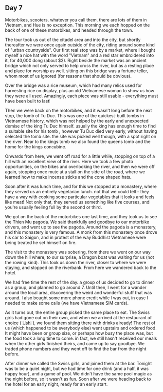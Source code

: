 ## Day 7

Motorbikes, scooters. whatever you call them, there are lots of them in Vietnam, and Hue is no exception. This morning we each hopped on the back of one of these motorbikes, and headed through the town.

The tour took us out of the citadel area and into the city, but shortly thereafter we were once again outside of the city, riding around some kind of "urban countryside". Our first real stop was by a market, where I bought myself a nice hat with the word "Vietnam" and a red star embroidered into it, for 40,000 dong (about $2). Right beside the market was an ancient bridge which not only served to help cross the river, but as a resting place and place for worship as well. sitting on this bridge was a fortune teller, whom most of us ignored (for reasons that should be obvious).

Over the bridge was a rice museum, which had many relics used for harvesting rice on display, plus an old Vietnamese woman to show us how they were all used. Amazingly, each piece was still usable - everything must have been built to last!

Then we were back on the motorbikes, and it wasn't long before the next stop, the tomb of Tu Duc. This was one of the quickest-built tombs in Vietnamese history, which was not helped by the early and unexpected demise of the king Tu Duc himself. usually the king has enough time to find a suitable site for his tomb , however Tu Duc died very early, without having selected the tomb site. the site was picked well though, with a spot right on the river. Near to the kings tomb we also found the queens tomb and the home for the kings concubine.

Onwards from here, we went off road for a little while, stopping on top of a hill with an excellent view of the river. Here we took a few photo opportunities, on the bikes and overlooking the river, and then we were off again, stopping once mute at a stall on the side of the road, where we learned how to make incense sticks and the cone shaped hats.

Soon after it was lunch time, and for this we stopped at a monastery, where they served us an entirely vegetarian lunch. not that we could tell - they have a way with cooking some particular vegetables that it looks and feels like meat! Not only that, they served us something like five courses,  and you're usually feeling full by the second or third.

We got on the back of the motorbikes one last time, and they took us to see the Thien Mu pagoda. We said thankfully and goodbye to our motorbike drivers, and went up to see the pagoda. Around the pagoda is a monastery, and this monastery is very famous. A monk from this monastery once drove his car to Saigon, and in protest of the way Buddhist Vietnamese were being treated he set himself on fire.

The visit to the monastery was sobering, from there we went on our way down the hill where, to our surprise, a Dragon boat was waiting for us (not the rowing kind). This took us down the river, closer to where we were staying, and stopped on the riverbank. From here we wandered back to the hotel.

We had free time the rest of the day. a group of us decided to go to dinner as a group, and planned to go around 7. Until then, I went for a wander around the local area, discovering the weird and wonderful stuff that was around. I also bought some more phone credit while I was out, in case I needed to make some calls (we have Vietnamese SIM cards).

As it turns out, the entire group picked the same place to eat. The Swiss girls had gone out on their own, and when we arrived at the restaurant of choice ( [Ushi]( http://www.tripadvisor.com/Restaurant_Review-g293926-d1853132-Reviews-Ushi_Restaurant-Hue_Thua_Thien_Hue_Province.html ) ), we found them sitting there with drinks already! The rest of us (which happened to be everybody else) went upstairs and ordered food. It might have been or group size, or perhaps how busy the place was, but the food took a long time to come. in fact, we still hasn't received our meals when the other girls finished theirs, and came up to say goodbye. We traded phone numbers and they went off to find the bar from the night before.

After dinner we called the Swiss girls, and joined them at the bar. Tonight was to be a quiet night, but we had time for one drink (and a half, it was happy hour), and a game of pool. We didn't have the same pool magic as the night before, so it wasn't as fun. Soon after we were heading back to the hotel for an early night, ready for an early start.